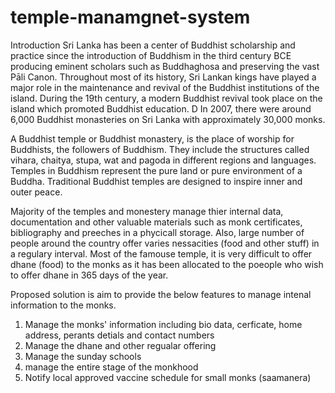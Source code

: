 # temple-manamgnet-system
Introduction
Sri Lanka has been a center of Buddhist scholarship and practice since the introduction of Buddhism in the third century BCE producing eminent scholars such as Buddhaghosa and preserving the vast Pāli Canon. Throughout most of its history, Sri Lankan kings have played a major role in the maintenance and revival of the Buddhist institutions of the island. During the 19th century, a modern Buddhist revival took place on the island which promoted Buddhist education. D In 2007, there were around 6,000 Buddhist monasteries on Sri Lanka with approximately 30,000 monks.

A Buddhist temple or Buddhist monastery, is the place of worship for Buddhists, the followers of Buddhism. They include the structures called vihara, chaitya, stupa, wat and pagoda in different regions and languages. Temples in Buddhism represent the pure land or pure environment of a Buddha. Traditional Buddhist temples are designed to inspire inner and outer peace.

Majority of the temples and monestery manage thier internal data, documentation and other valuable materials such as monk certificates, bibliography and preeches in a phycicall storage. Also, large number of people around the country offer varies nessacities (food and other stuff) in a regulary interval. Most of the famouse temple, it is very difficult to offer dhane (food) to the monks as it has been allocated to the poeople who wish to offer dhane in 365 days of the year. 

Proposed solution is aim to provide the below features to manage intenal information to the monks. 
1. Manage the monks' information including bio data, cerficate, home address, perants detials and contact numbers
2. Manage the dhane and other regualar offering
3. Manage the sunday schools
4. manage the entire stage of the monkhood
5. Notify local approved vaccine schedule for small monks (saamanera)
